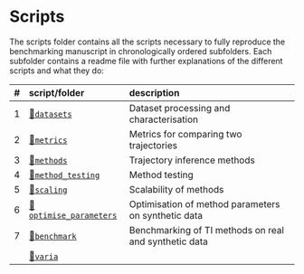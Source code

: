 
# Scripts

The scripts folder contains all the scripts necessary to fully reproduce the benchmarking manuscript in chronologically ordered subfolders. Each subfolder contains a readme file with further explanations of the different scripts and what they do:

| \#  | script/folder                                    | description                                           |
|:----|:-------------------------------------------------|:------------------------------------------------------|
| 1   | [📁`datasets`](01-datasets)                       | Dataset processing and characterisation               |
| 2   | [📁`metrics`](02-metrics)                         | Metrics for comparing two trajectories                |
| 3   | [📁`methods`](03-methods)                         | Trajectory inference methods                          |
| 4   | [📁`method_testing`](04-method_testing)           | Method testing                                        |
| 5   | [📁`scaling`](05-scaling)                         | Scalability of methods                                |
| 6   | [📁`optimise_parameters`](06-optimise_parameters) | Optimisation of method parameters on synthetic data   |
| 7   | [📁`benchmark`](07-benchmark)                     | Benchmarking of TI methods on real and synthetic data |
|     | [📁`varia`](varia)                                |                                                       |
